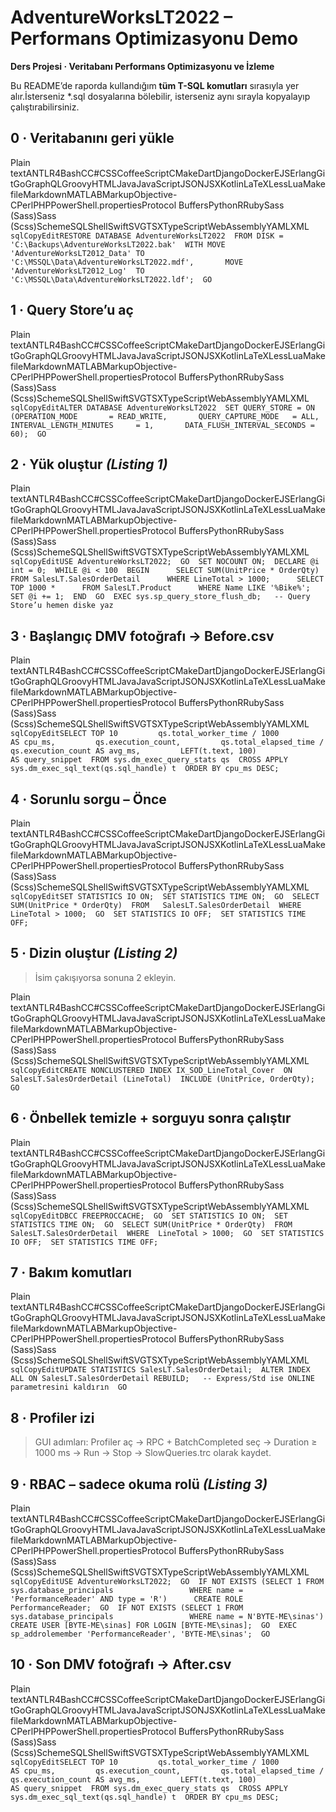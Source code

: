 AdventureWorksLT2022 – Performans Optimizasyonu Demo
====================================================

**Ders Projesi · Veritabanı Performans Optimizasyonu ve İzleme**

Bu README’de raporda kullandığım **tüm T-SQL komutları** sırasıyla yer alır.İsterseniz \*.sql dosyalarına bölebilir, isterseniz aynı sırayla kopyalayıp çalıştırabilirsiniz.

0 · Veritabanını geri yükle
---------------------------

Plain textANTLR4BashCC#CSSCoffeeScriptCMakeDartDjangoDockerEJSErlangGitGoGraphQLGroovyHTMLJavaJavaScriptJSONJSXKotlinLaTeXLessLuaMakefileMarkdownMATLABMarkupObjective-CPerlPHPPowerShell.propertiesProtocol BuffersPythonRRubySass (Sass)Sass (Scss)SchemeSQLShellSwiftSVGTSXTypeScriptWebAssemblyYAMLXML`   sqlCopyEditRESTORE DATABASE AdventureWorksLT2022  FROM DISK = 'C:\Backups\AdventureWorksLT2022.bak'  WITH MOVE 'AdventureWorksLT2012_Data' TO 'C:\MSSQL\Data\AdventureWorksLT2022.mdf',       MOVE 'AdventureWorksLT2012_Log'  TO 'C:\MSSQL\Data\AdventureWorksLT2022.ldf';  GO   `

1 · Query Store’u aç
--------------------

Plain textANTLR4BashCC#CSSCoffeeScriptCMakeDartDjangoDockerEJSErlangGitGoGraphQLGroovyHTMLJavaJavaScriptJSONJSXKotlinLaTeXLessLuaMakefileMarkdownMATLABMarkupObjective-CPerlPHPPowerShell.propertiesProtocol BuffersPythonRRubySass (Sass)Sass (Scss)SchemeSQLShellSwiftSVGTSXTypeScriptWebAssemblyYAMLXML`   sqlCopyEditALTER DATABASE AdventureWorksLT2022  SET QUERY_STORE = ON      (OPERATION_MODE       = READ_WRITE,       QUERY_CAPTURE_MODE   = ALL,       INTERVAL_LENGTH_MINUTES     = 1,       DATA_FLUSH_INTERVAL_SECONDS = 60);  GO   `

2 · Yük oluştur _(Listing 1)_
-----------------------------

Plain textANTLR4BashCC#CSSCoffeeScriptCMakeDartDjangoDockerEJSErlangGitGoGraphQLGroovyHTMLJavaJavaScriptJSONJSXKotlinLaTeXLessLuaMakefileMarkdownMATLABMarkupObjective-CPerlPHPPowerShell.propertiesProtocol BuffersPythonRRubySass (Sass)Sass (Scss)SchemeSQLShellSwiftSVGTSXTypeScriptWebAssemblyYAMLXML`   sqlCopyEditUSE AdventureWorksLT2022;  GO  SET NOCOUNT ON;  DECLARE @i int = 0;  WHILE @i < 100  BEGIN      SELECT SUM(UnitPrice * OrderQty)      FROM SalesLT.SalesOrderDetail      WHERE LineTotal > 1000;      SELECT TOP 1000 *      FROM SalesLT.Product      WHERE Name LIKE '%Bike%';      SET @i += 1;  END  GO  EXEC sys.sp_query_store_flush_db;   -- Query Store’u hemen diske yaz   `

3 · Başlangıç DMV fotoğrafı → **Before.csv**
--------------------------------------------

Plain textANTLR4BashCC#CSSCoffeeScriptCMakeDartDjangoDockerEJSErlangGitGoGraphQLGroovyHTMLJavaJavaScriptJSONJSXKotlinLaTeXLessLuaMakefileMarkdownMATLABMarkupObjective-CPerlPHPPowerShell.propertiesProtocol BuffersPythonRRubySass (Sass)Sass (Scss)SchemeSQLShellSwiftSVGTSXTypeScriptWebAssemblyYAMLXML`   sqlCopyEditSELECT TOP 10         qs.total_worker_time / 1000              AS cpu_ms,         qs.execution_count,         qs.total_elapsed_time / qs.execution_count AS avg_ms,         LEFT(t.text, 100)                        AS query_snippet  FROM sys.dm_exec_query_stats qs  CROSS APPLY sys.dm_exec_sql_text(qs.sql_handle) t  ORDER BY cpu_ms DESC;   `

4 · Sorunlu sorgu – **Önce**
----------------------------

Plain textANTLR4BashCC#CSSCoffeeScriptCMakeDartDjangoDockerEJSErlangGitGoGraphQLGroovyHTMLJavaJavaScriptJSONJSXKotlinLaTeXLessLuaMakefileMarkdownMATLABMarkupObjective-CPerlPHPPowerShell.propertiesProtocol BuffersPythonRRubySass (Sass)Sass (Scss)SchemeSQLShellSwiftSVGTSXTypeScriptWebAssemblyYAMLXML`   sqlCopyEditSET STATISTICS IO ON;  SET STATISTICS TIME ON;  GO  SELECT SUM(UnitPrice * OrderQty)  FROM   SalesLT.SalesOrderDetail  WHERE  LineTotal > 1000;  GO  SET STATISTICS IO OFF;  SET STATISTICS TIME OFF;   `

5 · Dizin oluştur _(Listing 2)_
-------------------------------

> İsim çakışıyorsa sonuna 2 ekleyin.

Plain textANTLR4BashCC#CSSCoffeeScriptCMakeDartDjangoDockerEJSErlangGitGoGraphQLGroovyHTMLJavaJavaScriptJSONJSXKotlinLaTeXLessLuaMakefileMarkdownMATLABMarkupObjective-CPerlPHPPowerShell.propertiesProtocol BuffersPythonRRubySass (Sass)Sass (Scss)SchemeSQLShellSwiftSVGTSXTypeScriptWebAssemblyYAMLXML`   sqlCopyEditCREATE NONCLUSTERED INDEX IX_SOD_LineTotal_Cover  ON SalesLT.SalesOrderDetail (LineTotal)  INCLUDE (UnitPrice, OrderQty);  GO   `

6 · Önbellek temizle + sorguyu **sonra** çalıştır
-------------------------------------------------

Plain textANTLR4BashCC#CSSCoffeeScriptCMakeDartDjangoDockerEJSErlangGitGoGraphQLGroovyHTMLJavaJavaScriptJSONJSXKotlinLaTeXLessLuaMakefileMarkdownMATLABMarkupObjective-CPerlPHPPowerShell.propertiesProtocol BuffersPythonRRubySass (Sass)Sass (Scss)SchemeSQLShellSwiftSVGTSXTypeScriptWebAssemblyYAMLXML`   sqlCopyEditDBCC FREEPROCCACHE;  GO  SET STATISTICS IO ON;  SET STATISTICS TIME ON;  GO  SELECT SUM(UnitPrice * OrderQty)  FROM   SalesLT.SalesOrderDetail  WHERE  LineTotal > 1000;  GO  SET STATISTICS IO OFF;  SET STATISTICS TIME OFF;   `

7 · Bakım komutları
-------------------

Plain textANTLR4BashCC#CSSCoffeeScriptCMakeDartDjangoDockerEJSErlangGitGoGraphQLGroovyHTMLJavaJavaScriptJSONJSXKotlinLaTeXLessLuaMakefileMarkdownMATLABMarkupObjective-CPerlPHPPowerShell.propertiesProtocol BuffersPythonRRubySass (Sass)Sass (Scss)SchemeSQLShellSwiftSVGTSXTypeScriptWebAssemblyYAMLXML`   sqlCopyEditUPDATE STATISTICS SalesLT.SalesOrderDetail;  ALTER INDEX ALL ON SalesLT.SalesOrderDetail REBUILD;   -- Express/Std ise ONLINE parametresini kaldırın  GO   `

8 · Profiler izi
----------------

> GUI adımları: Profiler aç → RPC + BatchCompleted seç → Duration ≥ 1000 ms → Run → Stop → SlowQueries.trc olarak kaydet.

9 · RBAC – sadece okuma rolü _(Listing 3)_
------------------------------------------

Plain textANTLR4BashCC#CSSCoffeeScriptCMakeDartDjangoDockerEJSErlangGitGoGraphQLGroovyHTMLJavaJavaScriptJSONJSXKotlinLaTeXLessLuaMakefileMarkdownMATLABMarkupObjective-CPerlPHPPowerShell.propertiesProtocol BuffersPythonRRubySass (Sass)Sass (Scss)SchemeSQLShellSwiftSVGTSXTypeScriptWebAssemblyYAMLXML`   sqlCopyEditUSE AdventureWorksLT2022;  GO  IF NOT EXISTS (SELECT 1 FROM sys.database_principals                 WHERE name = 'PerformanceReader' AND type = 'R')      CREATE ROLE PerformanceReader;  GO  IF NOT EXISTS (SELECT 1 FROM sys.database_principals                 WHERE name = N'BYTE-ME\sinas')      CREATE USER [BYTE-ME\sinas] FOR LOGIN [BYTE-ME\sinas];  GO  EXEC sp_addrolemember 'PerformanceReader', 'BYTE-ME\sinas';  GO   `

10 · Son DMV fotoğrafı → **After.csv**
--------------------------------------

Plain textANTLR4BashCC#CSSCoffeeScriptCMakeDartDjangoDockerEJSErlangGitGoGraphQLGroovyHTMLJavaJavaScriptJSONJSXKotlinLaTeXLessLuaMakefileMarkdownMATLABMarkupObjective-CPerlPHPPowerShell.propertiesProtocol BuffersPythonRRubySass (Sass)Sass (Scss)SchemeSQLShellSwiftSVGTSXTypeScriptWebAssemblyYAMLXML`   sqlCopyEditSELECT TOP 10         qs.total_worker_time / 1000              AS cpu_ms,         qs.execution_count,         qs.total_elapsed_time / qs.execution_count AS avg_ms,         LEFT(t.text, 100)                        AS query_snippet  FROM sys.dm_exec_query_stats qs  CROSS APPLY sys.dm_exec_sql_text(qs.sql_handle) t  ORDER BY cpu_ms DESC;   `
